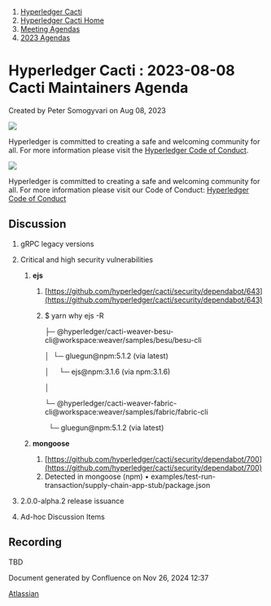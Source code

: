 1. [Hyperledger Cacti](index.html)
2. [Hyperledger Cacti Home](Hyperledger-Cacti-Home_20414469.html)
3. [Meeting Agendas](Meeting-Agendas_20414488.html)
4. [2023 Agendas](2023-Agendas_20415586.html)

# Hyperledger Cacti : 2023-08-08 Cacti Maintainers Agenda

Created by Peter Somogyvari on Aug 08, 2023

![](https://wiki.hyperledger.org/download/attachments/2392771/welcome.png?version=2&modificationDate=1572450107000&api=v2)

Hyperledger is committed to creating a safe and welcoming community for all. For more information please visit the [Hyperledger Code of Conduct](https://lf-hyperledger.atlassian.net/wiki/spaces/HYP/pages/19595281/Hyperledger+Code+of+Conduct).

![](https://wiki.hyperledger.org/download/attachments/29034696/Antitrustnotice.png?version=1&modificationDate=1581695654000&api=v2)

Hyperledger is committed to creating a safe and welcoming community for all. For more information please visit our Code of Conduct: [Hyperledger Code of Conduct](https://lf-hyperledger.atlassian.net/wiki/spaces/HYP/pages/19595281/Hyperledger+Code+of+Conduct)

## Discussion

1. gRPC legacy versions
2. Critical and high security vulnerabilities
   
   1. **ejs**
      
      1. [https://github.com/hyperledger/cacti/security/dependabot/643](https://github.com/hyperledger/cacti/security/dependabot/643)
      2. $ yarn why ejs -R
         
         ├─ @hyperledger/cacti-weaver-besu-cli@workspace:weaver/samples/besu/besu-cli
         
         │  └─ gluegun@npm:5.1.2 (via latest)
         
         │     └─ ejs@npm:3.1.6 (via npm:3.1.6)
         
         │
         
         └─ @hyperledger/cacti-weaver-fabric-cli@workspace:weaver/samples/fabric/fabric-cli
         
           └─ gluegun@npm:5.1.2 (via latest)
   2. **mongoose**
      
      1. [https://github.com/hyperledger/cacti/security/dependabot/700](https://github.com/hyperledger/cacti/security/dependabot/700)
      2. Detected in mongoose (npm) • examples/test-run-transaction/supply-chain-app-stub/package.json
3. 2.0.0-alpha.2 release issuance
4. Ad-hoc Discussion Items

## Recording

TBD

Document generated by Confluence on Nov 26, 2024 12:37

[Atlassian](http://www.atlassian.com/)
